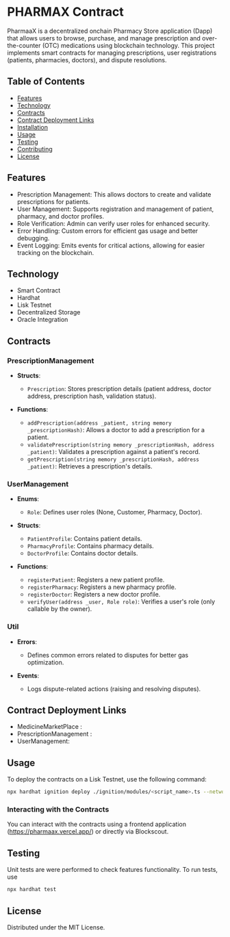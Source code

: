 # PHARMAX Contract

PharmaaX is a decentralized onchain Pharmacy Store application (Dapp) that allows users to browse, purchase, and manage prescription and over-the-counter (OTC) medications using blockchain technology. This project implements smart contracts for managing prescriptions, user registrations (patients, pharmacies, doctors), and dispute resolutions.

## Table of Contents

- [Features](#features)
- [Technology](#technology)
- [Contracts](#contracts)
- [Contract Deployment Links](#contract-Deployment-Links)
- [Installation](#installation)
- [Usage](#usage)
- [Testing](#testing)
- [Contributing](#contributing)
- [License](#license)



## Features

- Prescription Management: This allows doctors to create and validate prescriptions for patients.
- User Management: Supports registration and management of patient, pharmacy, and doctor profiles.
- Role Verification: Admin can verify user roles for enhanced security.
- Error Handling: Custom errors for efficient gas usage and better debugging.
- Event Logging: Emits events for critical actions, allowing for easier tracking on the blockchain.


## Technology

- Smart Contract
- Hardhat
- Lisk Testnet
- Decentralized Storage
- Oracle Integration

## Contracts

### PrescriptionManagement

- **Structs**:
  - `Prescription`: Stores prescription details (patient address, doctor address, prescription hash, validation status).

- **Functions**:
  - `addPrescription(address _patient, string memory _prescriptionHash)`: Allows a doctor to add a prescription for a patient.
  - `validatePrescription(string memory _prescriptionHash, address _patient)`: Validates a prescription against a patient's record.
  - `getPrescription(string memory _prescriptionHash, address _patient)`: Retrieves a prescription's details.

### UserManagement

- **Enums**:
  - `Role`: Defines user roles (None, Customer, Pharmacy, Doctor).

- **Structs**:
  - `PatientProfile`: Contains patient details.
  - `PharmacyProfile`: Contains pharmacy details.
  - `DoctorProfile`: Contains doctor details.

- **Functions**:
  - `registerPatient`: Registers a new patient profile.
  - `registerPharmacy`: Registers a new pharmacy profile.
  - `registerDoctor`: Registers a new doctor profile.
  - `verifyUser(address _user, Role role)`: Verifies a user's role (only callable by the owner).

### Util

- **Errors**:
  - Defines common errors related to disputes for better gas optimization.

- **Events**:
  - Logs dispute-related actions (raising and resolving disputes).


## Contract Deployment Links

- MedicineMarketPlace :
- PrescriptionManagement :
- UserManagement: 


## Usage

To deploy the contracts on a Lisk Testnet, use the following command:

```bash
npx hardhat ignition deploy ./ignition/modules/<script_name>.ts --network lisk-sepolia
```

### Interacting with the Contracts

You can interact with the contracts using a frontend application (https://pharmaax.vercel.app/) or directly via Blockscout.


## Testing

Unit tests are were performed to check features functionality. To run tests, use

```bash
npx hardhat test
```


## License
Distributed under the MIT License.





